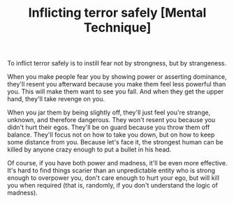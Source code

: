 ﻿---
layout: post
title: "Inflicting terror safely [Mental Technique]"
---

To inflict terror safely is to instill fear not by strongness, but by strangeness.

When you make people fear you by showing power or asserting dominance, they'll resent you afterward because you make them feel less powerful than you. This will make them want to see you fall. And when they get the upper hand, they'll take revenge on you.

When you jar them by being slightly off, they'll just feel you're strange, unknown, and therefore dangerous. They won't resent you because you didn't hurt their egos. They'll be on guard because you throw them off balance. They'll focus not on how to take you down, but on how to keep some distance from you. Because let's face it, the strongest human can be killed by anyone crazy enough to put a bullet in his head.

Of course, if you have both power and madness, it'll be even more effective. It's hard to find things scarier than an unpredictable entity who is strong enough to overpower you, don't care enough to hurt your ego, but will kill you when required (that is, randomly, if you don't understand the logic of madness).